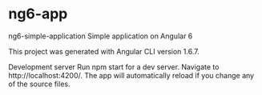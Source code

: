 # ng6-app
ng6-simple-application
Simple application on Angular 6

This project was generated with Angular CLI version 1.6.7.

Development server
Run npm start for a dev server. Navigate to http://localhost:4200/. The app will automatically reload if you change any of the source files.

